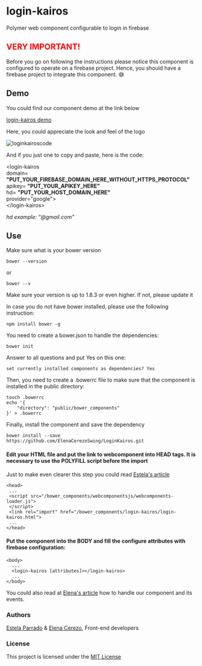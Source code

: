 # login-kairos

Polymer web component configurable to login in firebase

## <font color=red>VERY IMPORTANT!</font>
Before you go on following the instructions please notice this component is configured to operate on a firebase project. Hence, you should have a firebase project to integrate this component. :sweat_smile:  

## Demo
You could find our component demo at the link below    

[login-kairos demo ](https://jsfiddle.net/eparrado/r4q8oa2L/)    

Here, you could appreciate the look and feel of the logo

![loginkairoscode](https://user-images.githubusercontent.com/33294007/44092006-81b79140-9fcf-11e8-9986-40e290a17fd5.png)      

And if you just one to copy and paste, here is the code:  
  
<login-kairos   
domain= **"PUT_YOUR_FIREBASE_DOMAIN_HERE_WITHOUT_HTTPS_PROTOCOL"**   
apikey= **"PUT_YOUR_APIKEY_HERE"**  
hd= **"PUT_YOUR_HOST_DOMAIN_HERE"**  
provider="google">  
\</login-kairos>  

*hd example: "@gmail.com"* 


   
## Use

Make sure what is your bower version
      
    bower --version 
 or 
 
    bower --v
    
Make sure your version is up to 1.8.3 or even higher. If not, please update it  


In case you do not have bower installed, please use the following instruction:

    npm install bower -g

You need to create a bower.json to handle the dependencies:

    bower init

Answer to all questions and put Yes on this one:

    set currently installed components as dependencies? Yes

Then, you need to create a .bowerrc file to make sure that the component is installed in the public directory:

    touch .bowerrc
    echo '{
        "directory": "public/bower_components"
    }' > .bowerrc

Finally, install the component and save the dependency

    bower install --save https://github.com/ElenaCerezoSwing/LoginKairos.git    



#### Edit your HTML file and put the link to webcomponent into HEAD tags. It is necessary to use the POLYFILL script before the import  

Just to make even clearer this step you could read [Estela's article](https://medium.com/@E_parrado/polymer-to-chrome-and-beyond-bf4b25dbbc66)

    <head>
     ...    
     <script src="/bower_components/webcomponentsjs/webcomponents-loader.js">
     </script>
     <link rel="import" href="/bower_components/login-kairos/login-kairos.html">
     ...
    </head>
    
#### Put the component into the BODY and fill the configure attributes with firebase configuration:

    <body>
      ...
      <login-kairos [attributes]></login-kairos>
      ...
    </body>  
    

You could also read at [Elena's article](https://medium.com/@elenacerezo83/mon%C3%B3meros-pol%C3%ADmeros-o-por-qu%C3%A9-est%C3%A1-tan-bien-elegido-el-nombre-de-polymer-c6826210f1b0) how to handle our component and its events.
    
### Authors
[Estela Parrado](https://github.com/Eparrado) & [Elena Cerezo](https://github.com/ElenaCerezoSwing), Front-end developers  

### License
This project is licensed under the [MIT License](https://github.com/ElenaCerezoSwing/LoginKairos/blob/master/LICENSE)


 
 
 
 
 
 
